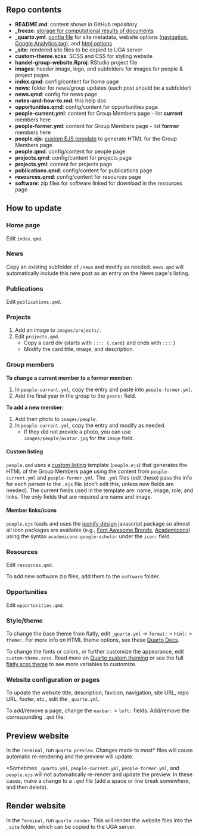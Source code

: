 ## Repo contents

-   **README.md**: content shown in GitHub repository
-   **\_freeze**: [storage for computational results of documents](https://quarto.org/docs/projects/code-execution.html#freeze)
-   **\_quarto.yml**: [config file](https://quarto.org/docs/websites/#config-file) for site metadata, website options ([navigation](https://quarto.org/docs/websites/website-navigation.html), [Google Analytics tag](https://quarto.org/docs/websites/website-tools.html#google-analytics)), and [html options](https://quarto.org/docs/output-formats/html-basics.html)
-   **\_site**: rendered site files to be copied to UGA server
-   **custom-theme.scss**: SCSS and CSS for styling website
-   **handel-group-website.Rproj**: RStudio project file
-   **images**: header image, logo, and subfolders for images for people & project pages
-   **index.qmd**: config/content for home page
-   **news**: folder for news/group updates (each post should be a subfolder)
-   **news.qmd**: config for news page
-   **notes-and-how-to.md**: this help doc
-   **opportunities.qmd**: config/content for opportunities page
-   **people-current.yml**: content for Group Members page - list **current** members here
-   **people-former.yml**: content for Group Members page - list **former** members here
-   **people.ejs**: [custom EJS template](https://quarto.org/docs/websites/website-listings-custom.html#listing-templates) to generate HTML for the Group Members page
-   **people.qmd**: config/content for people page
-   **projects.qmd**: config/content for projects page
-   **projects.yml**: content for projects page
-   **publications.qmd**: config/content for publications page
-   **resources.qmd**: config/content for resources page
-   **software**: zip files for software linked for download in the resources page

## How to update

### Home page

Edit `index.qmd`.

### News

Copy an existing subfolder of `/news` and modify as needed. `news.qmd` will automatically include this new post as an entry on the News page's listing.

### Publications

Edit `publications.qmd`.

### Projects

1.  Add an image to `images/projects/`.
2.  Edit `projects.qmd`.
    -   Copy a card div (starts with `:::: {.card}` and ends with `::::`)
    -   Modify the card title, image, and description.

### Group members

**To change a current member to a former member:**

1.  In `people-current.yml`, copy the entry and paste into `people-former.yml`.
2.  Add the final year in the group to the `years:` field.

**To add a new member:**

1.  Add their photo to `images/people`.
2.  In `people-current.yml`, copy the entry and modify as needed.
    -   If they did not provide a photo, you can use `images/people/avatar.jpg` for the `image` field.

#### Custom listing

`people.qmd` uses a [custom listing](#0) template (`people.ejs`) that generates the HTML of the Group Members page using the content from `people-current.yml` and `people-former.yml`. The `.yml` files (edit these) pass the info for each person to the `.ejs` file (don't edit this, unless new fields are needed). The current fields used in the template are: name, image, role, and links. The only fields that are required are name and image.

#### Member links/icons

`people.ejs` loads and uses the [iconify design](https://icon-sets.iconify.design/) javascript package so almost all icon packages are available (e.g., [Font Awesome Brands](https://icon-sets.iconify.design/fa6-brands/?list=recent), [Academicons](https://icon-sets.iconify.design/academicons/?keyword=aca)) using the syntax `academicons:google-scholar` under the `icon:` field.

### Resources

Edit `resources.qmd`.

To add new software zip files, add them to the `software` folder.

### Opportunities

Edit `opportunities.qmd`.

### Style/theme

To change the base theme from flatly, edit `_quarto.yml` → `format:` \> `html:` \> `theme:`. For more info on HTML theme options, see these [Quarto Docs](https://quarto.org/docs/output-formats/html-themes.html).

To change the fonts or colors, or further customize the appearance, edit `custom-theme.scss`. Read more on [Quarto custom theming](https://quarto.org/docs/output-formats/html-themes-more.html) or see the full [flatly.scss theme](https://github.com/quarto-dev/quarto-cli/blob/main/src/resources/formats/html/bootstrap/themes/flatly.scss) to see more variables to customize.

### Website configuration or pages

To update the website title, description, favicon, navigation, site URL, repo URL, footer, etc., edit the `_quarto.yml`.

To add/remove a page, change the `navbar:` \> `left:` fields. Add/remove the corresponding `.qmd` file.

## Preview website

In the `Terminal`, run `quarto preview`. Changes made to most\* files will cause automatic re-rendering and the preview will update.

\*Sometimes `_quarto.yml`, `people-current.yml`, `people-former.yml`, and `people.ejs` will not automatically re-render and update the preview. In these cases, make a change to a `.qmd` file (add a space or line break somewhere, and then delete).

## Render website

In the `Terminal`, run `quarto render`. This will render the website files into the `_site` folder, which can be copied to the UGA server.
